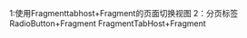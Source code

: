 1:使用Fragmenttabhost+Fragment的页面切换视图
2：分页标签
    RadioButton+Fragment
    FragmentTabHost+Fragment











 
 

 
 